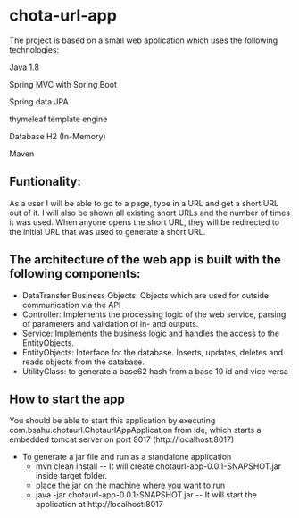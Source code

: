 # chota-url-app

The project is based on a small web application which uses the following technologies:

Java 1.8

Spring MVC with Spring Boot

Spring data JPA

thymeleaf template engine

Database H2 (In-Memory)

Maven

## Funtionality:

As a user I will be able to go to a page, type in a URL and get a short URL out of it. I will also
be shown all existing short URLs and the number of times it was used. When anyone opens
the short URL, they will be redirected to the initial URL that was used to generate a short
URL.

## The architecture of the web app is built with the following components:

* DataTransfer Business Objects: Objects which are used for outside communication via the API
* Controller: Implements the processing logic of the web service, parsing of parameters and validation of in- and outputs.
* Service: Implements the business logic and handles the access to the EntityObjects.
* EntityObjects: Interface for the database. Inserts, updates, deletes and reads objects from the database.
* UtilityClass: to generate a base62 hash from a base 10 id and vice versa

## How to start the app
You should be able to start this application by executing com.bsahu.chotaurl.ChotaurlAppApplication from ide, which starts a embedded tomcat server on port 8017 (http://localhost:8017)

* To generate a jar file and run as a standalone application
  * mvn clean install -- It will create chotaurl-app-0.0.1-SNAPSHOT.jar inside target folder.
  * place the jar on the machine where you want to run
  * java -jar chotaurl-app-0.0.1-SNAPSHOT.jar -- It will start the application at http://localhost:8017

